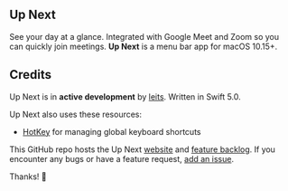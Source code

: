 ## Up Next

See your day at a glance. Integrated with Google Meet and Zoom so you can quickly join meetings. **Up Next** is a menu bar app for macOS 10.15+.


## Credits

Up Next is in **active development** by [leits](https://github.com/leits). Written in Swift 5.0.

Up Next also uses these resources:
- [HotKey](https://github.com/soffes/HotKey) for managing global keyboard shortcuts

This GitHub repo hosts the Up Next [website](http://ellen.li/up-next/) and [feature backlog](https://github.com/leits/MeetingBar/issues). If you encounter any bugs or have a feature request, [add an issue](https://github.com/leits/MeetingBar/issues/new).

Thanks! :wave:
